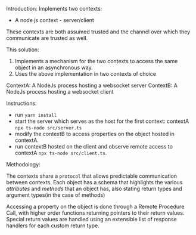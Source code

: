Introduction:
Implements two contexts:
 - A node js context - server/client

 These contexts are both assumed trusted and the channel over which they communicate are trusted as well.

This solution:
1. Implements a mechanism for the two contexts to access the same object in an asynchronous way.
2. Uses the above implementation in two contexts of choice

ContextA: A NodeJs process hosting a websocket server
ContextB: A NodeJs process hosting a websocket client

Instructions:
- run `yarn install`
- start the server which serves as the host for the first context: contextA  `npx ts-node src/server.ts`
- modify the contextB to access properties on the object hosted in contextA.
- run contextB hosted on the client and observe remote access to contextA `npx ts-node src/client.ts`.



Methodology:

The contexts share a `protocol` that allows predictable communication between contexts. Each object has a schema that highlights the various *attributes* and *methods* that an object has, also stating return types and argument types(in the case of methods)

Accessing a property on the object is done through a Remote Procedure Call, with higher order functions returning pointers to their return values. Special return values are handled using an extensible list of response handlers for each custom return type.



